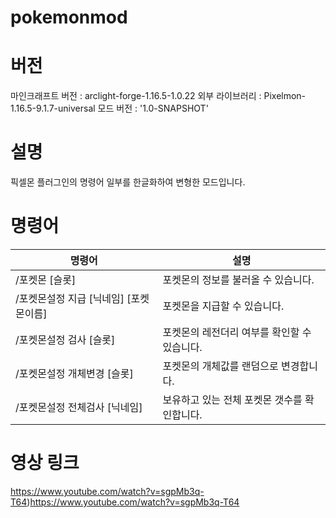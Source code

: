 # pokemonmod

# 버전
마인크래프트 버전 : arclight-forge-1.16.5-1.0.22
외부 라이브러리 : Pixelmon-1.16.5-9.1.7-universal
모드 버전 : '1.0-SNAPSHOT'

# 설명
픽셀몬 플러그인의 명령어 일부를 한글화하여 변형한 모드입니다.

# 명령어
|명령어|설명|
|------|---|
|/포켓몬 [슬롯]|포켓몬의 정보를 불러올 수 있습니다.|
|/포켓몬설정 지급 [닉네임] [포켓몬이름]|포켓몬을 지급할 수 있습니다.|
|/포켓몬설정 검사 [슬롯]|포켓몬의 레전더리 여부를 확인할 수 있습니다.|
|/포켓몬설정 개체변경 [슬롯]|포켓몬의 개체값를 랜덤으로 변경합니다.|
|/포켓몬설정 전체검사 [닉네임]|보유하고 있는 전체 포켓몬 갯수를 확인합니다.|



# 영상 링크
https://www.youtube.com/watch?v=sgpMb3q-T64)https://www.youtube.com/watch?v=sgpMb3q-T64


